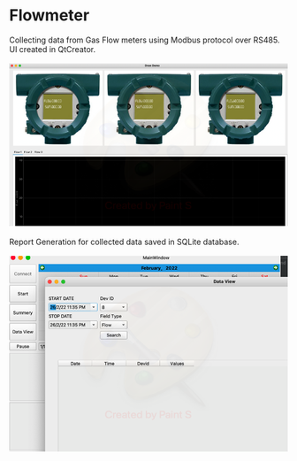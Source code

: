 # Flowmeter
Collecting data from Gas Flow meters using Modbus protocol over RS485.
UI created in QtCreator. <br><br>
<img alt="NO IMAGE" src="Modbus Flow Meters.png"><br><br>
Report Generation for collected data saved in SQLite database.<br><br>
<img alt="NO IMAGE" src="Flow Meter Summery.png"><br><br> 
